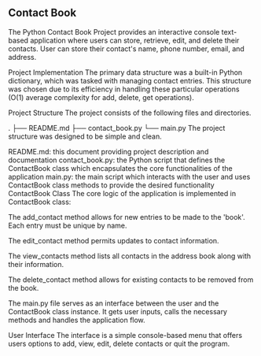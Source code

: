 ## Contact Book
The Python Contact Book Project provides an interactive console text-based application where users can store, retrieve, edit, and delete their contacts. User can store their contact's name, phone number, email, and address.

Project Implementation
The primary data structure was a built-in Python dictionary, which was tasked with managing contact entries. This structure was chosen due to its efficiency in handling these particular operations (O(1) average complexity for add, delete, get operations).

Project Structure
The project consists of the following files and directories.

.
├── README.md
├── contact_book.py
└── main.py
The project structure was designed to be simple and clean.

README.md: this document providing project description and documentation
contact_book.py: the Python script that defines the ContactBook class which encapsulates the core functionalities of the application
main.py: the main script which interacts with the user and uses ContactBook class methods to provide the desired functionality
ContactBook Class
The core logic of the application is implemented in ContactBook class:

The add_contact method allows for new entries to be made to the 'book'. Each entry must be unique by name.

The edit_contact method permits updates to contact information.

The view_contacts method lists all contacts in the address book along with their information.

The delete_contact method allows for existing contacts to be removed from the book.

The main.py file serves as an interface between the user and the ContactBook class instance. It gets user inputs, calls the necessary methods and handles the application flow.

User Interface
The interface is a simple console-based menu that offers users options to add, view, edit, delete contacts or quit the program.
